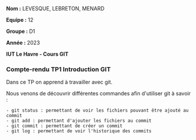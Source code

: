 **Nom :** LEVESQUE, LEBRETON, MENARD

**Equipe :** 12

**Groupe :** D1

**Année :** 2023

**IUT Le Havre - Cours GIT**

### Compte-rendu TP1 Introduction GIT

Dans ce TP on apprend à travailler avec git.

Nous venons de découvrir différentes commandes afin d'utiliser git à savoir :

    - git status : permettant de voir les fichiers pouvant être ajouté au commit
    - git add : permettant d'ajouter les fichiers au commit
    - git commit : permettant de créer un commit
    - git log : permettant de voir l'historique des commits
